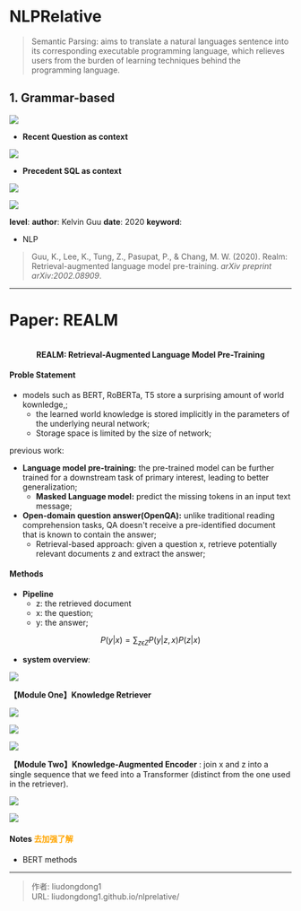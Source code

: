 # NLPRelative


> Semantic Parsing: aims to translate a natural languages sentence into its corresponding executable programming language, which relieves users from the burden of learning techniques behind the programming language.

## 1. Grammar-based 

![](https://gitee.com/github-25970295/blogImage/raw/master/img/image-20200815111221673.png)

- **Recent Question as context**

![](https://gitee.com/github-25970295/blogImage/raw/master/img/image-20200815111403109.png)

- **Precedent SQL as context**

![](https://gitee.com/github-25970295/blogImage/raw/master/img/image-20200815111706047.png)

![](https://gitee.com/github-25970295/blogImage/raw/master/img/image-20200815120255640.png)

**level**: 
**author**: Kelvin Guu
**date**: 2020
**keyword**:

- NLP

> Guu, K., Lee, K., Tung, Z., Pasupat, P., & Chang, M. W. (2020). Realm: Retrieval-augmented language model pre-training. *arXiv preprint arXiv:2002.08909*.

------

# Paper: REALM

<div align=center>
<br/>
<b>REALM: Retrieval-Augmented Language Model Pre-Training</b>
</div>

#### Proble Statement

- models such as BERT, RoBERTa, T5 store a surprising amount of world kownledge,;
  - the learned world knowledge is stored implicitly in the parameters of the underlying neural network;
  - Storage space is limited by the size of network;

previous work:

- **Language model pre-training:** the pre-trained model can be further trained for a downstream task of primary interest, leading to better generalization;
  - **Masked Language model:** predict the missing tokens in an input text message;
- **Open-domain question answer(OpenQA):**  unlike traditional reading comprehension tasks, QA doesn't receive a pre-identified document that is known to contain the answer; 
  - Retrieval-based approach: given a question x, retrieve potentially relevant documents z and extract the answer;

#### Methods

- **Pipeline**
  - z: the retrieved document
  - x: the question;
  - y: the answer;

$$
 P(y|x)=\sum_{z\epsilon Z}P(y|z,x)P(z|x)					
$$



- **system overview**:



![](https://gitee.com/github-25970295/blogImage/raw/master/img/image-20200916084925834.png)

**【Module One】Knowledge Retriever**

![](https://gitee.com/github-25970295/blogImage/raw/master/img/image-20200916085649504.png)

![](https://gitee.com/github-25970295/blogImage/raw/master/img/image-20200916090002016.png)

![](https://gitee.com/github-25970295/blogImage/raw/master/img/image-20200916090015028.png)

**【Module Two】Knowledge-Augmented Encoder** : join x and z into a single sequence that we feed into a Transformer (distinct from the one used in the retriever).

![](https://gitee.com/github-25970295/blogImage/raw/master/img/image-20200916090049408.png)

![](https://gitee.com/github-25970295/blogImage/raw/master/img/image-20200916090253803.png)

#### Notes <font color=orange>去加强了解</font>

  - BERT methods



---

> 作者: liudongdong1  
> URL: liudongdong1.github.io/nlprelative/  

